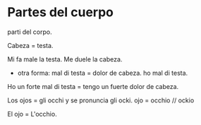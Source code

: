 

# Partes del cuerpo
parti del corpo.

Cabeza = testa.

Mi fa male la testa. Me duele la cabeza.

* otra forma:
mal di testa = dolor de cabeza.
ho mal di testa.

Ho un forte mal di testa = tengo un fuerte dolor de cabeza.

Los ojos = gli occhi y se pronuncia  gli ocki.
ojo = occhio // ockio

El ojo = L'occhio.





